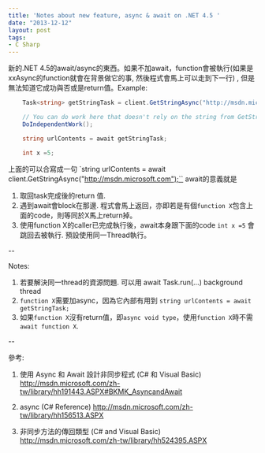 ```yaml
---
title: 'Notes about new feature, async & await on .NET 4.5 '
date: "2013-12-12"
layout: post
tags:
- C Sharp
---
```


新的.NET 4.5的await/async的東西。如果不加await，function會被執行(如果是 xxAsync的function就會在背景做它的事, 然後程式會馬上可以走到下一行) , 但是無法知道它成功與否或是return值。Example:

```cs
    Task<string> getStringTask = client.GetStringAsync("http://msdn.microsoft.com");

    // You can do work here that doesn't rely on the string from GetStringAsync.
    DoIndependentWork();

    string urlContents = await getStringTask;

    int x =5;  
```

上面的可以合寫成一句 `string urlContents = await client.GetStringAsync("http://msdn.microsoft.com");``
await的意義就是

1. 取回task完成後的return 值.
2. 遇到await會block在那邊. 程式會馬上返回，亦即若是有個`function X`包含上面的code，則等同於X馬上return掉。
3. 使用function X的caller已完成執行後，await本身跟下面的code `int x =5` 會跳回去被執行. 預設使用同一Thread執行。

--

Notes:

1. 若要解決同一thread的資源問題.  可以用 await Task.run(…) background thread
2. `function X`需要加async，因為它內部有用到 `string urlContents = await getStringTask; `
3. 如果`function X`沒有return值，即`async void type`，使用`function X`時不需`await function X`.

--

參考:
1. 使用 Async 和 Await 設計非同步程式 (C# 和 Visual Basic)
http://msdn.microsoft.com/zh-tw/library/hh191443.ASPX#BKMK_AsyncandAwait

2. async (C# Reference)
http://msdn.microsoft.com/zh-tw/library/hh156513.ASPX

3. 非同步方法的傳回類型 (C# and Visual Basic)
http://msdn.microsoft.com/zh-tw/library/hh524395.ASPX
